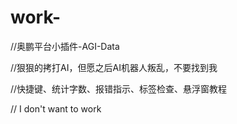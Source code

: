 # work-
//奥鹏平台小插件-AGI-Data

//狠狠的拷打AI，但愿之后AI机器人叛乱，不要找到我

//快捷键、统计字数、报错指示、标签检查、悬浮窗教程

// I don't want to work
